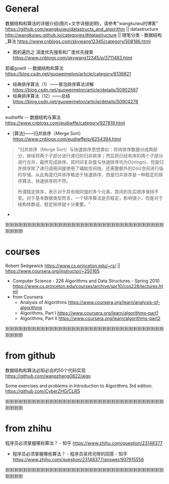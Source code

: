 
# General

数据结构和算法的详细介绍(图片+文字详细说明)，请参考"wangkuiwu的博客" https://github.com/wangkuiwu/datastructs_and_algorithm || datastructure http://wangkuiwu.github.io/categories/#datastructure || 随笔分类 - 数据结构_算法 https://www.cnblogs.com/skywang12345/category/508186.html
- 图的遍历之 深度优先搜索和广度优先搜索 https://www.cnblogs.com/skywang12345/p/3711483.html

郭威gowill -- 数据结构和算法 https://blog.csdn.net/guoweimelon/article/category/6136821
- 经典排序算法（1）——冒泡排序算法详解 https://blog.csdn.net/guoweimelon/article/details/50902597
- 经典排序算法（12）——总结 https://blog.csdn.net/guoweimelon/article/details/50904276
- 

eudiwffe -- 数据结构与算法 https://www.cnblogs.com/eudiwffe/category/927819.html
- [算法]——归并排序（Merge Sort） https://www.cnblogs.com/eudiwffe/p/6254394.html
> "归并排序（Merge Sort）与快速排序思想类似：将待排序数据分成两部分，继续将两个子部分进行递归的归并排序；然后将已经有序的两个子部分进行合并，最终完成排序。其时间复杂度与快速排序均为O(nlogn)，但是归并排序除了递归调用间接使用了辅助空间栈，还需要额外的O(n)空间进行临时存储。从此角度归并排序略逊于快速排序，但是归并排序是一种稳定的排序算法，快速排序则不然。
> 
> 所谓稳定排序，表示对于具有相同值的多个元素，其间的先后顺序保持不变。对于基本数据类型而言，一个排序算法是否稳定，影响很小，但是对于结构体数组，稳定排序就十分重要。"
- 

:u5272::u5272::u5272::u5272::u5272::u5272::u5272::u5272::u5272::u5272::u5272::u5272::u5272::u5272::u5272::u5272::u5272::u5272::u5272::u5272::u5272::u5272::u5272::u5272::u5272::u5272::u5272::u5272::u5272::u5272::u5272::u5272::u5272::u5272::u5272::u5272::u5272::u5272::u5272::u5272:

# courses

Robert Sedgewick https://www.cs.princeton.edu/~rs/ || https://www.coursera.org/instructor/~250165
- Computer Science - 226 Algorithms and Data Structures - Spring 2010 https://www.cs.princeton.edu/courses/archive/spr10/cos226/lectures.html
- from Coursera
  * Analysis of Algorithms https://www.coursera.org/learn/analysis-of-algorithms
  * Algorithms, Part I https://www.coursera.org/learn/algorithms-part1
  * Algorithms, Part II https://www.coursera.org/learn/algorithms-part2

:u5272::u5272::u5272::u5272::u5272::u5272::u5272::u5272::u5272::u5272::u5272::u5272::u5272::u5272::u5272::u5272::u5272::u5272::u5272::u5272::u5272::u5272::u5272::u5272::u5272::u5272::u5272::u5272::u5272::u5272::u5272::u5272::u5272::u5272::u5272::u5272::u5272::u5272::u5272::u5272:

# from github

数据结构和算法必知必会的50个代码实现 https://github.com/wangzheng0822/algo

Some exercises and problems in Introduction to Algorithms 3rd edition. https://github.com/CyberZHG/CLRS

:u5272::u5272::u5272::u5272::u5272::u5272::u5272::u5272::u5272::u5272::u5272::u5272::u5272::u5272::u5272::u5272::u5272::u5272::u5272::u5272::u5272::u5272::u5272::u5272::u5272::u5272::u5272::u5272::u5272::u5272::u5272::u5272::u5272::u5272::u5272::u5272::u5272::u5272::u5272::u5272:

# from zhihu

程序员必须掌握哪些算法？ - 知乎 https://www.zhihu.com/question/23148377
- 程序员必须掌握哪些算法？ - 程序员吴师兄呀的回答 - 知乎 https://www.zhihu.com/question/23148377/answer/907915556

:u5272::u5272::u5272::u5272::u5272::u5272::u5272::u5272::u5272::u5272::u5272::u5272::u5272::u5272::u5272::u5272::u5272::u5272::u5272::u5272::u5272::u5272::u5272::u5272::u5272::u5272::u5272::u5272::u5272::u5272::u5272::u5272::u5272::u5272::u5272::u5272::u5272::u5272::u5272::u5272:
